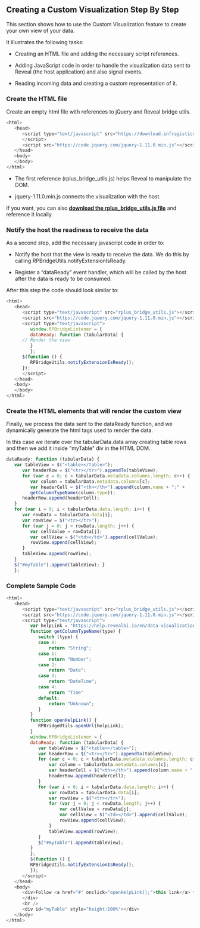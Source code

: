 ## Creating a Custom Visualization Step By Step

This section shows how to use the Custom Visualization feature to create your own view of your data.

It illustrates the following tasks:

-	Creating an HTML file and adding the necessary script references.

-	Adding JavaScript code in order to handle the visualization data sent to Reveal (the host application) and also signal events.

-	Reading incoming data and creating a custom representation of it.

### Create the HTML file
Create an empty html file with references to jQuery and Reveal bridge utils.

``` js
<html>
   <head>
      <script type="text/javascript" src="https://download.infragistics.com/reveal/custom-visualization/rplus_bridge_utils.js">
      </script>
      <script src="https://code.jquery.com/jquery-1.11.0.min.js"></script>
   </head>
   <body>
   </body>
</html>
```

-	The first reference (rplus_bridge_utils.js) helps Reveal to manipulate the DOM.

-	jquery-1.11.0.min.js connects the visualization with the host.

If you want, you can also [**download the rplus_bridge_utils.js file**](https://download.infragistics.com/reveal/custom-visualization/rplus_bridge_utils.js?_ga=2.147590512.61211504.1605548193-106870904.1601302445) and reference it locally.

### Notify the host the readiness to receive the data
As a second step, add the necessary javascript code in order to:

-	Notify the host that the view is ready to receive the data. We do this by calling RPBridgeUtils.notifyExtensionIsReady.

-	Register a “dataReady” event handler, which will be called by the host after the data is ready to be consumed.

After this step the code should look similar to:

``` js
<html>
   <head>
      <script type="text/javascript" src="rplus_bridge_utils.js"></script>
      <script src="https://code.jquery.com/jquery-1.11.0.min.js"></script>
      <script type="text/javascript">
         window.RPBridgeListener = {
         dataReady: function (tabularData) {
      // Render the view
         }
         };
      $(function () {
         RPBridgeUtils.notifyExtensionIsReady();
      });
      </script>
   </head>
   <body>
   </body>
</html>
```

### Create the HTML elements that will render the custom view
Finally, we process the data sent to the dataReady function, and we dynamically generate the html tags used to render the data.

In this case we iterate over the tabularData.data array creating table rows and then we add it inside "myTable" div in the HTML DOM.

``` js
dataReady: function (tabularData) {
   var tableView = $("<table></table>");
      var headerRow = $("<tr></tr>").appendTo(tableView);
      for (var c = 0; c < tabularData.metadata.columns.length; c++) {
         var column = tabularData.metadata.columns[c];
         var headerCell = $("<th></th>").append(column.name + ":" +
         getColumnTypeName(column.type));
      headerRow.append(headerCell);
   }
   for (var i = 0; i < tabularData.data.length; i++) {
      var rowData = tabularData.data[i];
      var rowView = $("<tr></tr>");
      for (var j = 0; j < rowData.length; j++) {
         var cellValue = rowData[j];
         var cellView = $("<td></td>").append(cellValue);
         rowView.append(cellView);
      }
      tableView.append(rowView);
   }
   $("#myTable").append(tableView); }
   };
```

### Complete Sample Code

``` js
<html>
   <head>
      <script type="text/javascript" src="rplus_bridge_utils.js"></script>
      <script src="https://code.jquery.com/jquery-1.11.0.min.js"></script>
      <script type="text/javascript">
         var helpLink = "https://help.revealbi.io/en/data-visualizations/visualization-types/diy-visualizations.html";
         function getColumnTypeName(type) {
         	switch (type) {
         	case 0:
         		return "String";
         	case 1:
         		return "Number";
         	case 2:
         		return "Date";
         	case 3:
         		return "DateTime";
         	case 4:
         		return "Time"
         	default:
         		return "Unknown";
         	}
         }
         function openHelpLink() {
         	RPBridgeUtils.openUrl(helpLink);
         }
         window.RPBridgeListener = {
         dataReady: function (tabularData) {
         	var tableView = $("<table></table>");
         	var headerRow = $("<tr></tr>").appendTo(tableView);
         	for (var c = 0; c < tabularData.metadata.columns.length; c++) {
         		var column = tabularData.metadata.columns[c];
         		var headerCell = $("<th></th>").append(column.name + ":" + getColumnTypeName(column.type));
         		headerRow.append(headerCell);
         	}
         	for (var i = 0; i < tabularData.data.length; i++) {
         		var rowData = tabularData.data[i];
         		var rowView = $("<tr></tr>");
         		for (var j = 0; j < rowData.length; j++) {
         			var cellValue = rowData[j];
         			var cellView = $("<td></td>").append(cellValue);
         			rowView.append(cellView);
         		}
         		tableView.append(rowView);
         	}
         	$("#myTable").append(tableView);
         }
         };
         $(function () {
         RPBridgeUtils.notifyExtensionIsReady();
         });
      </script>
   </head>
   <body>
      <div>Follow <a href="#" onclick="openHelpLink();">this link</a> for this visualization's implementation.
      </div>
      <br />
      <div id="myTable" style="height:100%"></div>
   </body>
</html>
```
